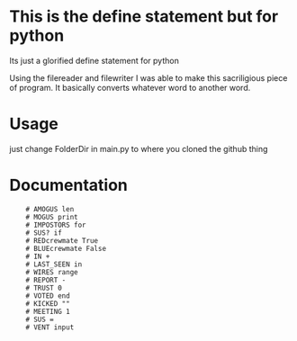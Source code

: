 # This is the define statement but for python
Its just a glorified define statement for python

Using the filereader and filewriter I was able to make this sacriligious piece of program. It basically converts whatever word to another word. 

# Usage
just change FolderDir in main.py to where you cloned the github thing 

# Documentation
        # AMOGUS len
        # MOGUS print
        # IMPOSTORS for
        # SUS? if
        # REDcrewmate True
        # BLUEcrewmate False
        # IN +
        # LAST_SEEN in
        # WIRES range
        # REPORT -
        # TRUST 0
        # VOTED end
        # KICKED ""
        # MEETING 1
        # SUS =
        # VENT input
